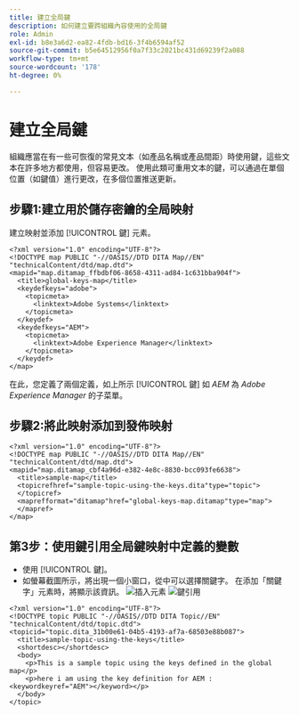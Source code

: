 ```yaml
---
title: 建立全局鍵
description: 如何建立要跨組織內容使用的全局鍵
role: Admin
exl-id: b8e3a6d2-ea82-4fdb-bd16-3f4b6594af52
source-git-commit: b5e64512956f0a7f33c2021bc431d69239f2a088
workflow-type: tm+mt
source-wordcount: '178'
ht-degree: 0%

---
```


# 建立全局鍵

組織應當在有一些可恢復的常見文本（如產品名稱或產品間距）時使用鍵，這些文本在許多地方都使用，但容易更改。 使用此類可重用文本的鍵，可以通過在單個位置（如鍵值）進行更改，在多個位置推送更新。

## 步驟1:建立用於儲存密鑰的全局映射

建立映射並添加 [!UICONTROL 鍵] 元素。

```
<?xml version="1.0" encoding="UTF-8"?>
<!DOCTYPE map PUBLIC "-//OASIS//DTD DITA Map//EN" "technicalContent/dtd/map.dtd">
<mapid="map.ditamap_ffbdbf06-8658-4311-ad84-1c631bba904f">
  <title>global-keys-map</title>
  <keydefkeys="adobe">
    <topicmeta>
      <linktext>Adobe Systems</linktext>
    </topicmeta>
  </keydef>
  <keydefkeys="AEM">
    <topicmeta>
      <linktext>Adobe Experience Manager</linktext>
    </topicmeta>
  </keydef>
</map>
```

在此，您定義了兩個定義，如上所示 [!UICONTROL 鍵] 如 _AEM_ 為 _Adobe Experience Manager_ 的子菜單。

## 步驟2:將此映射添加到發佈映射

```
<?xml version="1.0" encoding="UTF-8"?>
<!DOCTYPE map PUBLIC "-//OASIS//DTD DITA Map//EN" "technicalContent/dtd/map.dtd">
<mapid="map.ditamap_cbf4a96d-e382-4e8c-8830-bcc093fe6638">
  <title>sample-map</title>
  <topicrefhref="sample-topic-using-the-keys.dita"type="topic">
  </topicref>
  <maprefformat="ditamap"href="global-keys-map.ditamap"type="map">
  </mapref>
</map>
```

## 第3步：使用鍵引用全局鍵映射中定義的變數

+ 使用 [!UICONTROL 鍵]。
+ 如螢幕截圖所示，將出現一個小窗口，從中可以選擇關鍵字。 在添加「關鍵字」元素時，將顯示該資訊。
   ![插入元素](assets/insert_element.png)
   ![鍵引用](assets/key_ref.png)

```
<?xml version="1.0" encoding="UTF-8"?>
<!DOCTYPE topic PUBLIC "-//OASIS//DTD DITA Topic//EN" "technicalContent/dtd/topic.dtd">
<topicid="topic.dita_31b00e61-04b5-4193-af7a-68503e88b087">
  <title>sample-topic-using-the-keys</title>
  <shortdesc></shortdesc>
  <body>
    <p>This is a sample topic using the keys defined in the global map</p>
    <p>here i am using the key definition for AEM :<keywordkeyref="AEM"></keyword></p>
  </body>
</topic>
```
